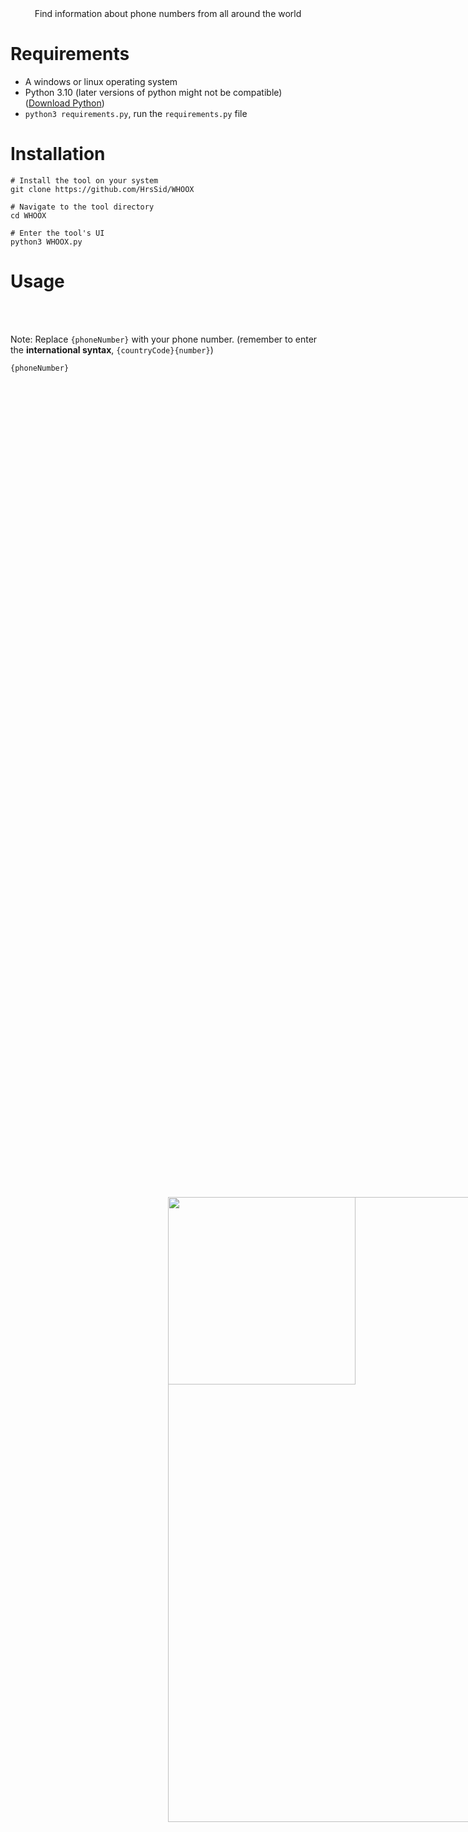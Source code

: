 <p align=center>
  <br>
  <img style="position: absolute; top: 50%; left: 50%;" src="https://cdn.discordapp.com/attachments/1135313792696324197/1154427915711287376/OIG_2.jpg" width="300">
  <br>
  <span>Find information about phone numbers from all around the world </span>
  <br>
</p>

# Requirements
- A windows or linux operating system
- Python 3.10 (later versions of python might not be compatible)([Download Python](https://www.python.org/downloads/))
- `python3 requirements.py`, run the `requirements.py` file

# Installation
```
# Install the tool on your system
git clone https://github.com/HrsSid/WHOOX

# Navigate to the tool directory
cd WHOOX

# Enter the tool's UI
python3 WHOOX.py
```

# Usage
<p align=center>
  <br>
  <img style="position: absolute; top: 50%; left: 50%;" src="https://github.com/HrsSid/WHOOX/assets/105165515/84e18570-6d8c-4621-bbce-29073ba6ad3a" width="1000">
  <br>
</p>

Note: Replace `{phoneNumber}` with your phone number. (remember to enter the **international syntax**, `{countryCode}{number}`)
```
{phoneNumber}
```
